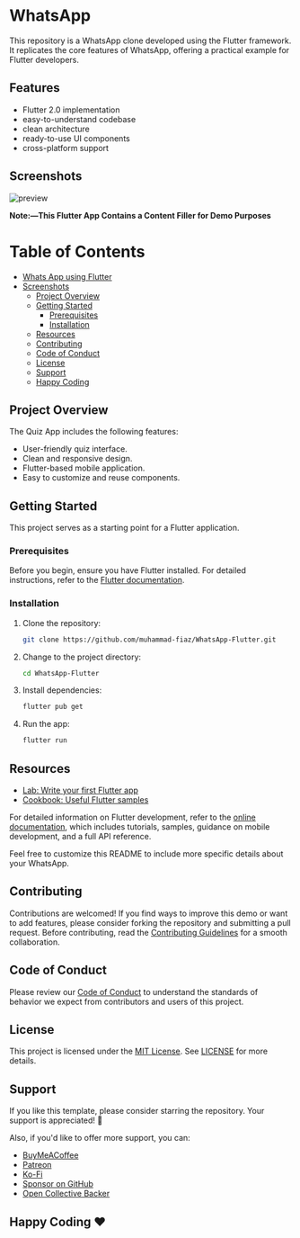 # WhatsApp

This repository is a WhatsApp clone developed using the Flutter framework. It replicates the core features of WhatsApp, offering a practical example for Flutter developers.

## Features

- Flutter 2.0 implementation
- easy-to-understand codebase
- clean architecture
- ready-to-use UI components
- cross-platform support

## Screenshots
![preview](https://github.com/muhammad-fiaz/WhatsApp-Flutter/assets/75434191/881ac55a-4269-4577-a576-0e2a2614bb58)


**Note:—This Flutter App Contains a Content Filler for Demo Purposes**

# Table of Contents

- [Whats App using Flutter](#whats-app-using-flutter)
- [Screenshots](#screenshots)
    - [Project Overview](#project-overview)
    - [Getting Started](#getting-started)
        - [Prerequisites](#prerequisites)
        - [Installation](#installation)
    - [Resources](#resources)
    - [Contributing](#contributing)
    - [Code of Conduct](#code-of-conduct)
    - [License](#license)
    - [Support](#support)
    - [Happy Coding](#happy-coding-%EF%B8%8F)

## Project Overview

The Quiz App includes the following features:
- User-friendly quiz interface.
- Clean and responsive design.
- Flutter-based mobile application.
- Easy to customize and reuse components.

## Getting Started

This project serves as a starting point for a Flutter application.

### Prerequisites

Before you begin, ensure you have Flutter installed. For detailed instructions, refer to the [Flutter documentation](https://docs.flutter.dev/get-started/install).

### Installation

1. Clone the repository:

    ```bash
    git clone https://github.com/muhammad-fiaz/WhatsApp-Flutter.git
    ```

2. Change to the project directory:

    ```bash
    cd WhatsApp-Flutter
    ```

3. Install dependencies:

    ```bash
    flutter pub get
    ```

4. Run the app:

    ```bash
    flutter run
    ```

## Resources

- [Lab: Write your first Flutter app](https://docs.flutter.dev/get-started/codelab)
- [Cookbook: Useful Flutter samples](https://docs.flutter.dev/cookbook)

For detailed information on Flutter development, refer to the [online documentation](https://docs.flutter.dev/), which includes tutorials, samples, guidance on mobile development, and a full API reference.

Feel free to customize this README to include more specific details about your WhatsApp.


## Contributing
Contributions are welcomed! If you find ways to improve this demo or want to add features, please consider forking the repository and submitting a pull request. Before contributing, read the [Contributing Guidelines](CONTRIBUTING.md) for a smooth collaboration.

## Code of Conduct

Please review our [Code of Conduct](CODE_OF_CONDUCT.md) to understand the standards of behavior we expect from contributors and users of this project.

## License

This project is licensed under the [MIT License](./LICENSE). See [LICENSE](./LICENSE) for more details.

## Support

If you like this template, please consider starring the repository. Your support is appreciated! 💙

Also, if you'd like to offer more support, you can:
- [BuyMeACoffee](https://buymeacoffee.com/muhammadfiaz)
- [Patreon](https://patreon.com/muhammadfiaz)
- [Ko-Fi](https://ko-fi.com/muhammadfiaz)
- [Sponsor on GitHub](https://github.com/sponsors/muhammad-fiaz)
- [Open Collective Backer](https://opencollective.com/muhammadfiaz)



## Happy Coding ❤️
